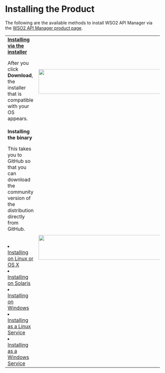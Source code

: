 # Installing the Product
The following are the available methods to install WSO2 API Manager via the [WSO2 API Manager product page](https://wso2.com/api-management/).
</br>
<table>
<tr>
<td>
<b>
<a href="{{base_path}}/install-and-setup/install/installing-the-product/installing-via-the-installer">Installing via the installer</a></b> </br>
<p>After you click <b> Download</b>, the installer that is compatible with your OS appears.</p>
</td>
<td> 
<a href="{{base_path}}/install-and-setup/install/installing-the-product/installing-via-the-installer">
<img src="{{base_path}}/assets/img/setup-and-install/installer.png" width="480" height="80" />
</td>

</tr>
<tr>
<td>
<b>Installing the binary</b> </br>
<p>This takes you to GitHub so that you can download the community version of the distribution directly from GitHub.</p>
</br>
<li>
<a href="{{base_path}}/install-and-setup/install/installing-the-product/installing-the-binary/installing-on-linux-or-os-x">Installing on Linux or OS X</a>
</li>
<li>
<a href="{{base_path}}/install-and-setup/install/installing-the-product/installing-the-binary/installing-on-solaris">Installing on Solaris</a>
</li>
<li>
<a href="{{base_path}}/install-and-setup/install/installing-the-product/installing-the-binary/installing-on-windows">Installing on Windows</a>
</li>
<li>
<a href="{{base_path}}/install-and-setup/install/installing-the-product/installing-the-binary/installing-as-a-linux-service">Installing as a Linux Service</a>
</li>
<li>
<a href="{{base_path}}/install-and-setup/install/installing-the-product/installing-the-binary/installing-as-a-windows-service">Installing as a Windows Service</a>
</li>
</td>

<td>
<img src="{{base_path}}/assets/img/setup-and-install/binary.png" width="480" height="80" />
</td>
<tr>
</table>
